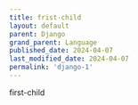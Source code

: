 ```yaml
---
title: frist-child
layout: default
parent: Django
grand_parent: Language
published_date: 2024-04-07
last_modified_date: 2024-04-07
permalink: 'django-1'
---
```


first-child
